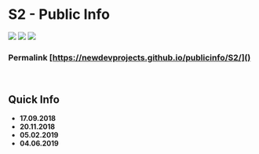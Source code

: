 # S2 - Public Info

![](at.png) ![](header.jpg) ![](at.png)

### Permalink [https://newdevprojects.github.io/publicinfo/S2/]()

&nbsp;

## Quick Info

* **17.09.2018**  
* **20.11.2018**
* **05.02.2019**
* **04.06.2019**







